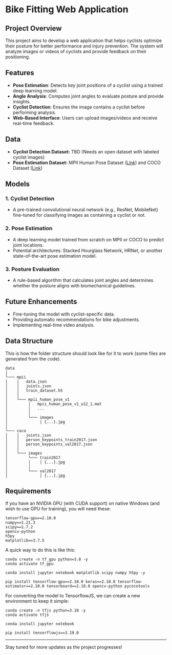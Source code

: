 # Bike Fitting Web Application

## Project Overview
This project aims to develop a web application that helps cyclists optimize their posture for better performance and injury prevention. The system will analyze images or videos of cyclists and provide feedback on their positioning.

## Features
- **Pose Estimation**: Detects key joint positions of a cyclist using a trained deep learning model.
- **Angle Analysis**: Computes joint angles to evaluate posture and provide insights.
- **Cyclist Detection**: Ensures the image contains a cyclist before performing analysis.
- **Web-Based Interface**: Users can upload images/videos and receive real-time feedback.

## Data
- **Cyclist Detection Dataset:** TBD (Needs an open dataset with labeled cyclist images)
- **Pose Estimation Dataset:** MPII Human Pose Dataset ([Link](http://human-pose.mpi-inf.mpg.de/)) and COCO Dataset ([Link](https://cocodataset.org/#home))

## Models
### 1. Cyclist Detection
- A pre-trained convolutional neural network (e.g., ResNet, MobileNet) fine-tuned for classifying images as containing a cyclist or not.

### 2. Pose Estimation
- A deep learning model trained from scratch on MPII or COCO to predict joint locations.
- Potential architectures: Stacked Hourglass Network, HRNet, or another state-of-the-art pose estimation model.

### 3. Posture Evaluation
- A rule-based algorithm that calculates joint angles and determines whether the posture aligns with biomechanical guidelines.

## Future Enhancements
- Fine-tuning the model with cyclist-specific data.
- Providing automatic recommendations for bike adjustments.
- Implementing real-time video analysis.

## Data Structure
This is how the folder structure should look like for it to work (some files are generated from the code).
```
data
│
└─── mpii
│    │   data.json
│    │   joints.json
│    │   train_dataset.h5
│    │
│    └─── mpii_human_pose_v1
│         │   mpii_human_pose_v1_u12_1.mat
│         │   ...
│         │   
│         └─── images
│              │ {...}.jpg
│
└─── coco
│    │   joints.json
│    │   person_keypoints_train2017.json
│    │   person_keypoints_val2017.json
│    │   
│    └─── images
│         └─── train2017
│         │    │ {...}.jpg
│         │
│         └─── val2017
│              │ {...}.jpg
```

## Requirements
If you have an NVIDIA GPU (with CUDA support) on native Windows (and wish to use GPU for training), you will need these:
```
tensorflow-gpu==2.10.0
numpy==1.21.3
scipy==1.7.2
opencv-python
h5py
matplotlib==3.7.5
```
A quick way to do this is like this:
```
conda create -n tf_gpu python=3.8 -y
conda activate tf_gpu

conda install jupyter notebook matplotlib scipy numpy h5py -y

pip install tensorflow-gpu==2.10.0 keras==2.10.0 tensorflow-estimator==2.10.0 tensorboard==2.10.0 opencv-python pycocotools
```

For converting the model to TensorflowJS, we can create a new environment to keep it simple:
```
conda create -n tfjs python=3.10 -y
conda activate tfjs

conda install jupyter notebook

pip install tensorflowjs==3.19.0
```

---
Stay tuned for more updates as the project progresses!

